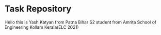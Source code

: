# Task Repository
Hello this is Yash Katyan from Patna Bihar S2 student from Amrita School of 
Engineering Kollam Kerala(ELC 2021)
